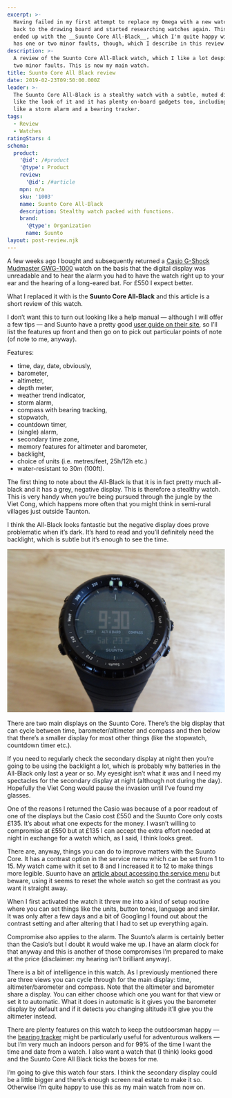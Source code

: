 ```yaml
---
excerpt: >-
  Having failed in my first attempt to replace my Omega with a new watch, I went
  back to the drawing board and started researching watches again. This time I
  ended up with the __Suunto Core All-Black__, which I'm quite happy with. It
  has one or two minor faults, though, which I describe in this review.
description: >-
  A review of the Suunto Core All-Black watch, which I like a lot despite one or
  two minor faults. This is now my main watch.
title: Suunto Core All Black review
date: 2019-02-23T09:50:00.000Z
leader: >-
  The Suunto Core All-Black is a stealthy watch with a subtle, muted display. I
  like the look of it and it has plenty on-board gadgets too, including things
  like a storm alarm and a bearing tracker.
tags:
  - Review
  - Watches
ratingStars: 4
schema:
  product:
    '@id': /#product
    '@type': Product
    review:
      '@id': /#article
    mpn: n/a
    sku: '1003'
    name: Suunto Core All-Black
    description: Stealthy watch packed with functions.
    brand:
      '@type': Organization
      name: Suunto
layout: post-review.njk
---
```

 

A few weeks ago I bought and subsequently returned a [Casio G-Shock Mudmaster GWG-1000](/casio-g-shock-mudmaster-gwg-1000-review) watch on the basis that the digital display was unreadable and to hear the alarm you had to have the watch right up to your ear and the hearing of a long-eared bat. For £550 I expect better.

What I replaced it with is the **Suunto Core All-Black** and this article is a short review of this watch.

I don’t want this to turn out looking like a help manual — although I will offer a few tips — and Suunto have a pretty good [user guide on their site](https://www.suunto.com/en-gb/Support/Product-support/suunto_core/suunto_core/), so I’ll list the features up front and then go on to pick out particular points of note (of note to me, anyway).

Features:

* time, day, date, obviously,
* barometer,
* altimeter,
* depth meter,
* weather trend indicator,
* storm alarm,
* compass with bearing tracking,
* stopwatch,
* countdown timer,
* (single) alarm,
* secondary time zone,
* memory features for altimeter and barometer,
* backlight,
* choice of units (i.e. metres/feet, 25h/12h etc.)
* water-resistant to 30m (100ft).

The first thing to note about the All-Black is that it is in fact pretty much all-black and it has a grey, negative display. This is therefore a stealthy watch. This is very handy when you’re being pursued through the jungle by the Viet Cong, which happens more often that you might think in semi-rural villages just outside Taunton.

I think the All-Black looks fantastic but the negative display does prove problematic when it’s dark. It’s hard to read and you’ll definitely need the backlight, which is subtle but it’s enough to see the time.

![Suunto Core All Black](/assets/images/posts/2019/02/2019-02-23-suunto-core-all-black.jpg "caption=Suunto Core All Black|title=Suunto Core All Black|@itemprop=image")

There are two main displays on the Suunto Core. There’s the big display that can cycle between time, barometer/altimeter and compass and then below that there’s a smaller display for most other things (like the stopwatch, countdown timer etc.).

If you need to regularly check the secondary display at night then you’re going to be using the backlight a lot, which is probably why batteries in the All-Black only last a year or so. My eyesight isn’t what it was and I need my spectacles for the secondary display at night (although not during the day). Hopefully the Viet Cong would pause the invasion until I’ve found my glasses.

One of the reasons I returned the Casio was because of a poor readout of one of the displays but the Casio cost £550 and the Suunto Core only costs £135. It’s about what one expects for the money. I wasn’t willing to compromise at £550 but at £135 I can accept the extra effort needed at night in exchange for a watch which, as I said, I think looks great.

There are, anyway, things you can do to improve matters with the Suunto Core. It has a contrast option in the service menu which can be set from 1 to 15. My watch came with it set to 8 and I increased it to 12 to make things more legible. Suunto have an [article about accessing the service menu](https://www.suunto.com/en-gb/Support/faq-articles/features/how-can-i-adjust-the-display-contrast-on-my-suunto-core/) but beware, using it seems to reset the whole watch so get the contrast as you want it straight away.

When I first activated the watch it threw me into a kind of setup routine where you can set things like the units, button tones, language and similar. It was only after a few days and a bit of Googling I found out about the contrast setting and after altering that I had to set up everything again.

Compromise also applies to the alarm. The Suunto’s alarm is certainly better than the Casio’s but I doubt it would wake me up. I have an alarm clock for that anyway and this is another of those compromises I’m prepared to make at the price (disclaimer: my hearing isn’t brilliant anyway).

There is a bit of intelligence in this watch. As I previously mentioned there are three views you can cycle through for the main display: time, altimeter/barometer and compass. Note that the altimeter and barometer share a display. You can either choose which one you want for that view or set it to automatic. What it does in automatic is it gives you the barometer display  by default and if it detects you changing altitude it’ll give you the altimeter instead.

There are plenty features on this watch to keep the outdoorsman happy — the [bearing tracker](https://www.suunto.com/en-gb/Support/Product-support/suunto_core/suunto_core/using-compass-mode/using--compass/) might be particularly useful for adventurous walkers — but I’m very much an indoors person and for 99% of the time I want the time and date from a watch. I also want a watch that (I think) looks good and the Suunto Core All Black ticks the boxes for me. 

I’m going to give this watch four stars. I think the secondary display could be a little bigger and there’s enough screen real estate to make it so. Otherwise I’m quite happy to use this as my main watch from now on.

 


